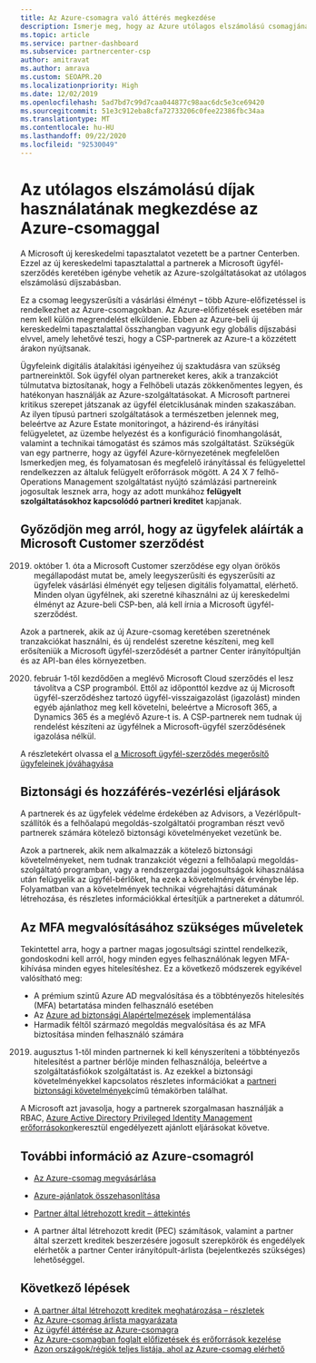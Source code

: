 ```yaml
---
title: Az Azure-csomagra való áttérés megkezdése
description: Ismerje meg, hogy az Azure utólagos elszámolású csomagjának használatával milyen információkat és ügyfeleket kell megismernie, beleértve az első lépéseket, a biztonsági óvintézkedéseket és a kezdéshez szükséges tudnivalókat.
ms.topic: article
ms.service: partner-dashboard
ms.subservice: partnercenter-csp
author: amitravat
ms.author: amrava
ms.custom: SEOAPR.20
ms.localizationpriority: High
ms.date: 12/02/2019
ms.openlocfilehash: 5ad7bd7c99d7caa044877c98aac6dc5e3ce69420
ms.sourcegitcommit: 51e3c912eba8cfa72733206c0fee22386fbc34aa
ms.translationtype: MT
ms.contentlocale: hu-HU
ms.lasthandoff: 09/22/2020
ms.locfileid: "92530049"
---
```

# <a name="begin-using-pay-as-you-go-rates-with-the-azure-plan"></a>Az utólagos elszámolású díjak használatának megkezdése az Azure-csomaggal

A Microsoft új kereskedelmi tapasztalatot vezetett be a partner Centerben.  Ezzel az új kereskedelmi tapasztalattal a partnerek a Microsoft ügyfél-szerződés keretében igénybe vehetik az Azure-szolgáltatásokat az utólagos elszámolású díjszabásban.

Ez a csomag leegyszerűsíti a vásárlási élményt – több Azure-előfizetéssel is rendelkezhet az Azure-csomagokban. Az Azure-előfizetések esetében már nem kell külön megrendelést elküldenie. Ebben az Azure-beli új kereskedelmi tapasztalattal összhangban vagyunk egy globális díjszabási elvvel, amely lehetővé teszi, hogy a CSP-partnerek az Azure-t a közzétett árakon nyújtsanak.

Ügyfeleink digitális átalakítási igényeihez új szaktudásra van szükség partnereinktől. Sok ügyfél olyan partnereket keres, akik a tranzakciót túlmutatva biztosítanak, hogy a Felhőbeli utazás zökkenőmentes legyen, és hatékonyan használják az Azure-szolgáltatásokat. A Microsoft partnerei kritikus szerepet játszanak az ügyfél életciklusának minden szakaszában. Az ilyen típusú partneri szolgáltatások a természetben jelennek meg, beleértve az Azure Estate monitoringot, a házirend-és irányítási felügyeletet, az üzembe helyezést és a konfiguráció finomhangolását, valamint a technikai támogatást és számos más szolgáltatást. Szükségük van egy partnerre, hogy az ügyfél Azure-környezetének megfelelően Ismerkedjen meg, és folyamatosan és megfelelő irányítással és felügyelettel rendelkezzen az általuk felügyelt erőforrások mögött. A 24 X 7 felhő-Operations Management szolgáltatást nyújtó számlázási partnereink jogosultak lesznek arra, hogy az adott munkához **felügyelt szolgáltatásokhoz kapcsolódó partneri kreditet** kapjanak.

## <a name="make-sure-your-customers-have-signed-the-microsoft-customer-agreement"></a>Győződjön meg arról, hogy az ügyfelek aláírták a Microsoft Customer szerződést

2019. október 1. óta a Microsoft Customer szerződése egy olyan örökös megállapodást mutat be, amely leegyszerűsíti és egyszerűsíti az ügyfelek vásárlási élményét egy teljesen digitális folyamattal, elérhető. Minden olyan ügyfélnek, aki szeretné kihasználni az új kereskedelmi élményt az Azure-beli CSP-ben, alá kell írnia a Microsoft ügyfél-szerződést.

Azok a partnerek, akik az új Azure-csomag keretében szeretnének tranzakciókat használni, és új rendelést szeretne készíteni, meg kell erősíteniük a Microsoft ügyfél-szerződését a partner Center irányítópultján és az API-ban éles környezetben.

2020. február 1-től kezdődően a meglévő Microsoft Cloud szerződés el lesz távolítva a CSP programból. Ettől az időponttól kezdve az új Microsoft ügyfél-szerződéshez tartozó ügyfél-visszaigazolást (igazolást) minden egyéb ajánlathoz meg kell követelni, beleértve a Microsoft 365, a Dynamics 365 és a meglévő Azure-t is. A CSP-partnerek nem tudnak új rendelést készíteni az ügyfélnek a Microsoft-ügyfél szerződésének igazolása nélkül.

A részletekért olvassa el [a Microsoft ügyfél-szerződés megerősítő ügyfeleinek jóváhagyása](confirm-customer-agreement.md)

## <a name="security-and-access-control-practices"></a>Biztonsági és hozzáférés-vezérlési eljárások

A partnerek és az ügyfelek védelme érdekében az Advisors, a Vezérlőpult-szállítók és a felhőalapú megoldás-szolgáltatói programban részt vevő partnerek számára kötelező biztonsági követelményeket vezetünk be.

Azok a partnerek, akik nem alkalmazzák a kötelező biztonsági követelményeket, nem tudnak tranzakciót végezni a felhőalapú megoldás-szolgáltató programban, vagy a rendszergazdai jogosultságok kihasználása után felügyelik az ügyfél-bérlőket, ha ezek a követelmények érvénybe lép. Folyamatban van a követelmények technikai végrehajtási dátumának létrehozása, és részletes információkkal értesítjük a partnereket a dátumról.

## <a name="actions-to-take-to-implement-mfa"></a>Az MFA megvalósításához szükséges műveletek

Tekintettel arra, hogy a partner magas jogosultsági szinttel rendelkezik, gondoskodni kell arról, hogy minden egyes felhasználónak legyen MFA-kihívása minden egyes hitelesítéshez. Ez a következő módszerek egyikével valósítható meg:

- A prémium szintű Azure AD megvalósítása és a többtényezős hitelesítés (MFA) betartatása minden felhasználó esetében
- Az [Azure ad biztonsági Alapértelmezések](/azure/active-directory/conditional-access/concept-conditional-access-security-defaults) implementálása
- Harmadik féltől származó megoldás megvalósítása és az MFA biztosítása minden felhasználó számára

2019. augusztus 1-től minden partnernek ki kell kényszeríteni a többtényezős hitelesítést a partner bérlője minden felhasználója, beleértve a szolgáltatásfiókok szolgáltatást is. Az ezekkel a biztonsági követelményekkel kapcsolatos részletes információkat a [partneri biztonsági követelmények](partner-security-requirements.md)című témakörben találhat.

A Microsoft azt javasolja, hogy a partnerek szorgalmasan használják a RBAC, [Azure Active Directory Privileged Identity Management erőforrásokon](/azure/active-directory/privileged-identity-management/pim-configure)keresztül engedélyezett ajánlott eljárásokat követve.

## <a name="read-more-about-the-azure-plan"></a>További információ az Azure-csomagról

- [Az Azure-csomag megvásárlása](purchase-azure-plan.md)

- [Azure-ajánlatok összehasonlítása](compare-azure-offers.md)

- [Partner által létrehozott kredit – áttekintés](partner-earned-credit.md)

- A partner által létrehozott kredit (PEC) számítások, valamint a partner által szerzett kreditek beszerzésére jogosult szerepkörök és engedélyek elérhetők a partner Center irányítópult-árlista (bejelentkezés szükséges) lehetőséggel.

## <a name="next-steps"></a>Következő lépések 

- [A partner által létrehozott kreditek meghatározása – részletek](partner-earned-credit-explanation.md)
- [Az Azure-csomag árlista magyarázata](azure-plan-price-list.md)
- [Az ügyfél áttérése az Azure-csomagra](azure-plan-transition.md)
- [Az Azure-csomagban foglalt előfizetések és erőforrások kezelése](azure-plan-manage.md)
- [Azon országok/régiók teljes listája, ahol az Azure-csomag elérhető](https://query.prod.cms.rt.microsoft.com/cms/api/am/binary/RE3QN0x)